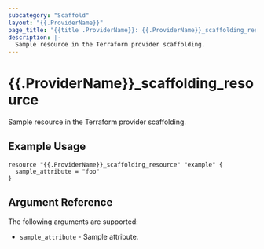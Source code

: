 ```yaml
---
subcategory: "Scaffold"
layout: "{{.ProviderName}}"
page_title: "{{title .ProviderName}}: {{.ProviderName}}_scaffolding_resource"
description: |-
  Sample resource in the Terraform provider scaffolding.
---
```


# {{.ProviderName}}_scaffolding_resource

Sample resource in the Terraform provider scaffolding.

## Example Usage

```hcl
resource "{{.ProviderName}}_scaffolding_resource" "example" {
  sample_attribute = "foo"
}
```

## Argument Reference

The following arguments are supported:

* `sample_attribute` - Sample attribute.
